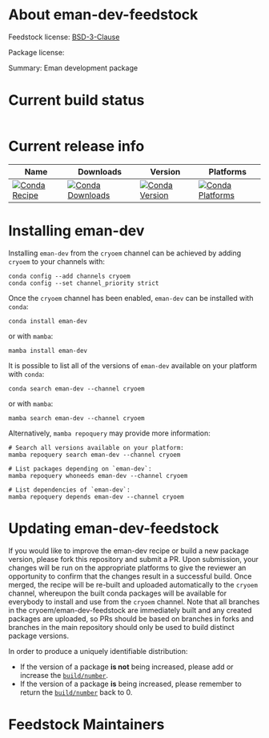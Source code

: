 About eman-dev-feedstock
========================

Feedstock license: [BSD-3-Clause](https://github.com/cryoem/eman-feedstock/blob/main/LICENSE.txt)



Package license: 

Summary: Eman development package

Current build status
====================


<table>
</table>

Current release info
====================

| Name | Downloads | Version | Platforms |
| --- | --- | --- | --- |
| [![Conda Recipe](https://img.shields.io/badge/recipe-eman--dev-green.svg)](https://anaconda.org/cryoem/eman-dev) | [![Conda Downloads](https://img.shields.io/conda/dn/cryoem/eman-dev.svg)](https://anaconda.org/cryoem/eman-dev) | [![Conda Version](https://img.shields.io/conda/vn/cryoem/eman-dev.svg)](https://anaconda.org/cryoem/eman-dev) | [![Conda Platforms](https://img.shields.io/conda/pn/cryoem/eman-dev.svg)](https://anaconda.org/cryoem/eman-dev) |

Installing eman-dev
===================

Installing `eman-dev` from the `cryoem` channel can be achieved by adding `cryoem` to your channels with:

```
conda config --add channels cryoem
conda config --set channel_priority strict
```

Once the `cryoem` channel has been enabled, `eman-dev` can be installed with `conda`:

```
conda install eman-dev
```

or with `mamba`:

```
mamba install eman-dev
```

It is possible to list all of the versions of `eman-dev` available on your platform with `conda`:

```
conda search eman-dev --channel cryoem
```

or with `mamba`:

```
mamba search eman-dev --channel cryoem
```

Alternatively, `mamba repoquery` may provide more information:

```
# Search all versions available on your platform:
mamba repoquery search eman-dev --channel cryoem

# List packages depending on `eman-dev`:
mamba repoquery whoneeds eman-dev --channel cryoem

# List dependencies of `eman-dev`:
mamba repoquery depends eman-dev --channel cryoem
```




Updating eman-dev-feedstock
===========================

If you would like to improve the eman-dev recipe or build a new
package version, please fork this repository and submit a PR. Upon submission,
your changes will be run on the appropriate platforms to give the reviewer an
opportunity to confirm that the changes result in a successful build. Once
merged, the recipe will be re-built and uploaded automatically to the
`cryoem` channel, whereupon the built conda packages will be available for
everybody to install and use from the `cryoem` channel.
Note that all branches in the cryoem/eman-dev-feedstock are
immediately built and any created packages are uploaded, so PRs should be based
on branches in forks and branches in the main repository should only be used to
build distinct package versions.

In order to produce a uniquely identifiable distribution:
 * If the version of a package **is not** being increased, please add or increase
   the [``build/number``](https://docs.conda.io/projects/conda-build/en/latest/resources/define-metadata.html#build-number-and-string).
 * If the version of a package **is** being increased, please remember to return
   the [``build/number``](https://docs.conda.io/projects/conda-build/en/latest/resources/define-metadata.html#build-number-and-string)
   back to 0.

Feedstock Maintainers
=====================


